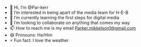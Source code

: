 - 👋 Hi, I’m @Par-kerr
- 👀 I’m interested in being apart of the media team for H-E-B
- 🌱 I’m currently learning the first steps for digital media 
- 💞️ I’m looking to collaborate on anything that comes my way
- 📫 How to reach me is my email Parker.mikkelson1@gmail.com
- 😄 Pronouns: He/Him
- ⚡ Fun fact: I love the weather 

<!---
Par-kerr/Par-kerr is a ✨ special ✨ repository because its `README.md` (this file) appears on your GitHub profile.
You can click the Preview link to take a look at your changes.
--->
